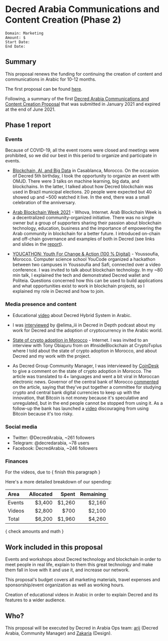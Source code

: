 # Decred Arabia Communications and Content Creation (Phase 2)

```
Domain: Marketing
Amount: $
Start Date: 
End Date: 
```

## Summary

This proposal renews the funding for continuing the creation of content and communications in Arabic for 10-12 months.

The first proposal can be found [here](https://proposals.decred.org/proposals/d0c32d5).

Following, a summary of the first [Decred Arabia Communications and Content Creation Proposal](https://proposals.decred.org/proposals/d0c32d5) that was submitted in January 2021 and expired at the end of June 2021.

## Phase 1 report

### Events

Because of COVID-19, all the event rooms were closed and meetings were prohibited, so we did our best in this period to organize and participate in events.

* [Blockchain, AI, and Big Data](https://decredcommunity.github.io/events/index/20210206.1) in Casablanca, Morocco. On the occasion of Decred 5th birthday, I took the opportunity to organize an event with OMJD. There were 3 talks on machine learning, big data, and blockchains. In the latter, I talked about how Decred blockchain was used in Brazil municipal elections. 20 people were expected but 40 showed up and ~500 watched it live. In the end, there was a small celebration of the anniversary.

* [Arab Blockchain Week 2021](https://decredcommunity.github.io/events/index/20210612.1) - Whova, Internet. Arab Blockchain Week is a decentralized community-organized initiative. There was no single owner but a group of supporters sharing their passion about blockchain technology, education, business and the importance of empowering the Arab community in blockchain for a better future. I introduced on-chain and off-chain governance and examples of both in Decred (see links and slides in the [report](https://decredcommunity.github.io/events/index/20210612.1)).

* [YOUCATHON: Youth For Change & Action (100 % Digital)](https://decredcommunity.github.io/events/index/20210710.1) - Youssoufia, Morocco. Computer science school YouCode organized a hackathon between two campuses in Youssoufia and Safi, connected over a video conference. I was invited to talk about blockchain technology. In my ~80 min talk, I explained the tech and demonstrated Decred wallet and Politeia. Questions concerned how this can be used to build applications and what opportunities exist to work in blockchain projects, so I explained my role in Decred and how to join.

### Media presence and content

* Educational [video](https://youtu.be/k6xXL_ttSDI) about Decred Hybrid System in Arabic.

* I was [interviewed](https://youtu.be/hUXk1GWhE-0) by @elima\_iii in Decred in Depth podcast about my work for Decred and the adoption of cryptocurrency in the Arabic world.

* [State of crypto adoption in Morocco](https://decredcommunity.github.io/events/index/20210315.1) - Internet. I was invited to an interview with Tony Obiajuru from on #InsideBlockchain at CryptoTvplus where I told about the state of crypto adoption in Morocco, and about Decred and my work with the project.

* As Decred Group Community Manager, I was interviewed by [CoinDesk](https://www.coindesk.com/crypto-is-banned-in-morocco-but-bitcoin-purchases-are-soaring) to give a comment on the state of crypto adoption in Morocco. The article was translated to 4+ languages and went a bit viral in Moroccan electronic news. Governor of the central bank of Morocco [commented](https://youtu.be/yWLNOlKbhtc) on the article, saying that they've put together a committee for studying crypto and central bank digital currencies to keep up with the innovation, that Bitcoin is not money because it's speculative and unregulated, but in the end people cannot be stopped from using it. As a follow-up the bank has launched a [video](https://youtu.be/38N24GrUTxY) discouraging from using Bitcoin because it's too risky.

### Social media

* Twitter: @DecredArabia, ~261 followers
* Telegram: @decredarabia, ~78 users
* Facebook: DecredArabia, ~246 followers

### Finances

For the videos, due to { finish this paragraph }

Here's a more detailed breakdown of our spending:

| Area    | Allocated | Spent  | Remaining |
|:--------|----------:|-------:|----------:|
| Events  |    $3,400 | $1,260 |    $2,160 |
| Videos  |    $2,800 |   $700 |    $2,100 |
| Total   |    $6,200 | $1,960 |    $4,260 |

{ check amounts and math }

## Work included in this proposal

Events and workshops about Decred technology and blockchain in order to meet people in real life, explain to them this great technology and make them fall in love with it and use it, and increase our network.

This proposal's budget covers all marketing materials, travel expenses and sponsorship/event organization as well as working hours.

Creation of educational videos in Arabic in order to explain Decred and its features to a wider audience.

## Who?

This proposal will be executed by Decred in Arabia Ops team: [arij](https://twitter.com/in_insaf) (Decred Arabia, Community Manager) and [Zakaria](https://twitter.com/aithzakaria1) (Design).
